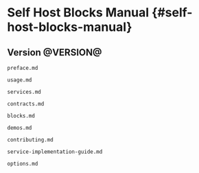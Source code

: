 <!-- Read these docs at https://shb.skarabox.com -->
# Self Host Blocks Manual {#self-host-blocks-manual}

## Version @VERSION@


```{=include=} preface
preface.md
```

```{=include=} chapters html:into-file=//usage.html
usage.md
```

```{=include=} chapters html:into-file=//services.html
services.md
```

```{=include=} chapters html:into-file=//contracts.html
contracts.md
```

```{=include=} chapters html:into-file=//blocks.html
blocks.md
```

```{=include=} chapters html:into-file=//demos.html
demos.md
```

```{=include=} chapters html:into-file=//contributing.html
contributing.md
```

```{=include=} chapters html:into-file=//service-implementation-guide.html
service-implementation-guide.md
```

```{=include=} appendix html:into-file=//options.html
options.md
```
